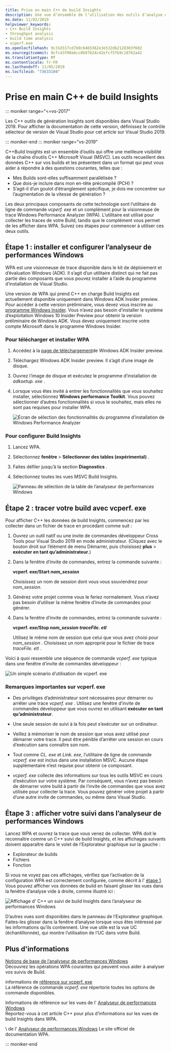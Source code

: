 ```yaml
---
title: Prise en main C++ de build Insights
description: Une vue d’ensemble de l’utilisation des outils d’analyse des performances au moment de la génération qui font C++ partie de build Insights.
ms.date: 11/03/2019
helpviewer_keywords:
- C++ Build Insights
- throughput analysis
- build time analysis
- vcperf.exe
ms.openlocfilehash: 9c31d317cd7b9c6465362e3e532db2128303f602
ms.sourcegitcommit: 0cfc43f90a6cc8b97b24c42efcf5fb9c18762a42
ms.translationtype: MT
ms.contentlocale: fr-FR
ms.lasthandoff: 11/05/2019
ms.locfileid: "73633104"
---
```

# <a name="get-started-with-c-build-insights"></a>Prise en main C++ de build Insights

::: moniker range="<=vs-2017"

Les C++ outils de génération Insights sont disponibles dans Visual Studio 2019. Pour afficher la documentation de cette version, définissez le contrôle sélecteur de version de Visual Studio pour cet article sur Visual Studio 2019.

::: moniker-end
::: moniker range="vs-2019"

C++Build Insights est un ensemble d’outils qui offre une meilleure visibilité de la chaîne d’outils C++ Microsoft Visual (MSVC). Les outils recueillent des données C++ sur vos builds et les présentent dans un format qui peut vous aider à répondre à des questions courantes, telles que :

- Mes Builds sont-elles suffisamment parallélisée ?
- Que dois-je inclure dans mon en-tête précompilé (PCH) ?
- S’agit-il d’un goulot d’étranglement spécifique, je dois me concentrer sur l’augmentation de la vitesse de génération ?

Les deux principaux composants de cette technologie sont l’utilitaire de ligne de commande *vcperf. exe* et un complément pour la visionneuse de trace Windows Performance Analyzer (WPA). L’utilitaire est utilisé pour collecter les traces de votre Build, tandis que le complément vous permet de les afficher dans WPA. Suivez ces étapes pour commencer à utiliser ces deux outils.

## <a name="step-1-install-and-configure-windows-performance-analyzer"></a>Étape 1 : installer et configurer l’analyseur de performances Windows

WPA est une visionneuse de trace disponible dans le kit de déploiement et d’évaluation Windows (ADK). Il s’agit d’un utilitaire distinct qui ne fait pas partie des composants que vous pouvez installer à l’aide du programme d’installation de Visual Studio.

Une version de WPA qui prend C++ en charge Build Insights est actuellement disponible uniquement dans Windows ADK Insider preview. Pour accéder à cette version préliminaire, vous devez vous inscrire au [programme Windows Insider](https://insider.windows.com). Vous n’avez pas besoin d’installer le système d’exploitation Windows 10 Insider Preview pour obtenir la version préliminaire de Windows ADK. Vous devez uniquement inscrire votre compte Microsoft dans le programme Windows Insider.

### <a name="to-download-and-install-wpa"></a>Pour télécharger et installer WPA

1. Accédez à la [page de téléchargement](https://www.microsoft.com/software-download/windowsinsiderpreviewADK)de Windows ADK Insider preview.

1. Téléchargez Windows ADK Insider preview. Il s’agit d’une image de disque.

1. Ouvrez l’image de disque et exécutez le programme d’installation de *adksetup. exe* .

1. Lorsque vous êtes invité à entrer les fonctionnalités que vous souhaitez installer, sélectionnez **Windows performance Toolkit**. Vous pouvez sélectionner d’autres fonctionnalités si vous le souhaitez, mais elles ne sont pas requises pour installer WPA.

   ![Écran de sélection des fonctionnalités du programme d’installation de Windows Performance Analyzer](media/wpa-installation.png)

### <a name="configuration-steps"></a>Pour configurer Build Insights

1. Lancez WPA.

1. Sélectionnez **fenêtre** > **Sélectionner des tables (expérimental)** .

1. Faites défiler jusqu’à la section **Diagnostics** .

1. Sélectionnez toutes les vues MSVC Build Insights.

   ![Panneau de sélection de la table de l’analyseur de performances Windows](media/wpa-configuration.png)

## <a name="step-2-trace-your-build-with-vcperfexe"></a>Étape 2 : tracer votre build avec vcperf. exe

Pour afficher C++ les données de build Insights, commencez par les collecter dans un fichier de trace en procédant comme suit :

1. Ouvrez un outil natif ou une invite de commandes développeur Cross Tools pour Visual Studio 2019 en mode administrateur. (Cliquez avec le bouton droit sur l’élément de menu Démarrer, puis choisissez **plus** > **exécuter en tant qu’administrateur**.)

1. Dans la fenêtre d’invite de commandes, entrez la commande suivante :

   **vcperf. exe/Start _nom_session_**

   Choisissez un nom de session dont vous vous souviendrez pour *nom_session*.

1. Générez votre projet comme vous le feriez normalement. Vous n’avez pas besoin d’utiliser la même fenêtre d’invite de commandes pour générer.

1. Dans la fenêtre d’invite de commandes, entrez la commande suivante :

   **vcperf. exe/Stop _nom_session_ _traceFile. etl_**

   Utilisez le même nom de session que celui que vous avez choisi pour *nom_session* . Choisissez un nom approprié pour le fichier de trace *traceFile. etl* .

Voici à quoi ressemble une séquence de commande *vcperf. exe* typique dans une fenêtre d’invite de commandes développeur :

![Un simple scénario d’utilisation de vcperf. exe](media/vcperf-simple-usage.png)

### <a name="important-notes-about-vcperfexe"></a>Remarques importantes sur vcperf. exe

- Des privilèges d’administrateur sont nécessaires pour démarrer ou arrêter une trace *vcperf. exe* . Utilisez une fenêtre d’invite de commandes développeur que vous ouvrez en utilisant **exécuter en tant qu’administrateur**.

- Une seule session de suivi à la fois peut s’exécuter sur un ordinateur.

- Veillez à mémoriser le nom de session que vous avez utilisé pour démarrer votre trace. Il peut être pénible d’arrêter une session en cours d’exécution sans connaître son nom.

- Tout comme *CL. exe* et *Link. exe*, l’utilitaire de ligne de commande *vcperf. exe* est inclus dans une installation MSVC. Aucune étape supplémentaire n’est requise pour obtenir ce composant.

- *vcperf. exe* collecte des informations sur tous les outils MSVC en cours d’exécution sur votre système. Par conséquent, vous n’avez pas besoin de démarrer votre build à partir de l’invite de commandes que vous avez utilisée pour collecter la trace. Vous pouvez générer votre projet à partir d’une autre invite de commandes, ou même dans Visual Studio.

## <a name="step-3-view-your-trace-in-windows-performance-analyzer"></a>Étape 3 : afficher votre suivi dans l’analyseur de performances Windows

Lancez WPA et ouvrez la trace que vous venez de collecter. WPA doit le reconnaître comme un C++ suivi de build Insights, et les affichages suivants doivent apparaître dans le volet de l’Explorateur graphique sur la gauche :

- Explorateur de builds
- Fichiers
- Fonction

Si vous ne voyez pas ces affichages, vérifiez que l’activation de la configuration WPA est correctement configurée, comme décrit à l' [étape 1](#configuration-steps). Vous pouvez afficher vos données de build en faisant glisser les vues dans la fenêtre d’analyse vide à droite, comme illustré ici :

![Affichage d' C++ un suivi de build Insights dans l’analyseur de performances Windows](media/wpa-viewing-trace.gif)

D’autres vues sont disponibles dans le panneau de l’Explorateur graphique. Faites-les glisser dans la fenêtre d’analyse lorsque vous êtes intéressé par les informations qu’ils contiennent. Une vue utile est la vue UC (échantillonnée), qui montre l’utilisation de l’UC dans votre Build.

## <a name="more-information"></a>Plus d'informations

[Notions de base de l’analyseur de performances Windows](wpa-basics.md)\
Découvrez les opérations WPA courantes qui peuvent vous aider à analyser vos suivis de Build.

informations de [référence sur vcperf. exe](vcperf-reference.md)\
La référence de commande *vcperf. exe* répertorie toutes les options de commande disponibles.

Informations de référence sur les vues de l' [Analyseur de performances Windows](wpa-views-reference.md)\
Reportez-vous à cet article C++ pour plus d’informations sur les vues de build Insights dans WPA.

\ de l' [Analyseur de performances Windows](/windows-hardware/test/wpt/windows-performance-analyzer)
Le site officiel de documentation WPA.

::: moniker-end
